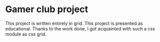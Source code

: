 
# Gamer club project

This project is written entirely in grid. This project is presented as educational. Thanks to the work done, I got acquainted with such a css module as css grid.

